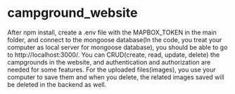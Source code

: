 # campground_website
After npm install, create a .env file with the MAPBOX_TOKEN in the main folder, and connect to the mongoose database(In the code, you treat your computer as local server for mongoose database), you should be able to go to http://localhost:3000/.
You can CRUD(create, read, update, delete) the campgrounds in the website, and authentication and authorization are needed for some features. For the uploaded files(images), you use your computer to save them and when you delete, the related images saved will be deleted in the backend as well.
